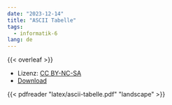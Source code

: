 ```yaml
---
date: "2023-12-14"
title: "ASCII Tabelle"
tags:
  - informatik-6
lang: de
---
```

<!--more-->
{{< overleaf >}}
- Lizenz: [CC BY-NC-SA](https://creativecommons.org/licenses/by-nc-sa/4.0/)
- [Download](latex/ascii-tabelle.pdf)

{{< pdfreader "latex/ascii-tabelle.pdf" "landscape" >}}
